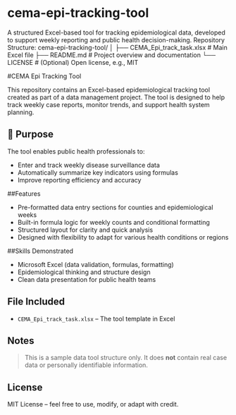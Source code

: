# cema-epi-tracking-tool
A structured Excel-based tool for tracking epidemiological data, developed to support weekly reporting and public health decision-making.
Repository Structure:
cema-epi-tracking-tool/
│
├── CEMA_Epi_track_task.xlsx      # Main Excel file
├── README.md                     # Project overview and documentation
└── LICENSE                       # (Optional) Open license, e.g., MIT

#CEMA Epi Tracking Tool

This repository contains an Excel-based epidemiological tracking tool created as part of a data management project. The tool is designed to help track weekly case reports, monitor trends, and support health system planning.

## 📌 Purpose
The tool enables public health professionals to:
- Enter and track weekly disease surveillance data
- Automatically summarize key indicators using formulas
- Improve reporting efficiency and accuracy

##Features
- Pre-formatted data entry sections for counties and epidemiological weeks
- Built-in formula logic for weekly counts and conditional formatting
- Structured layout for clarity and quick analysis
- Designed with flexibility to adapt for various health conditions or regions

##Skills Demonstrated
- Microsoft Excel (data validation, formulas, formatting)
- Epidemiological thinking and structure design
- Clean data presentation for public health teams

## File Included
- `CEMA_Epi_track_task.xlsx` – The tool template in Excel

## Notes
> This is a sample data tool structure only. It does **not** contain real case data or personally identifiable information.

## License
MIT License – feel free to use, modify, or adapt with credit.
